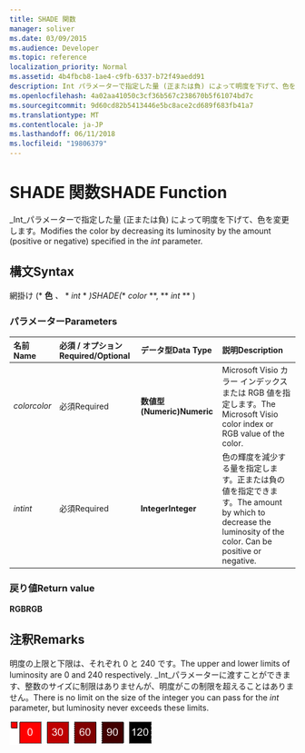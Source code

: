 ```yaml
---
title: SHADE 関数
manager: soliver
ms.date: 03/09/2015
ms.audience: Developer
ms.topic: reference
localization_priority: Normal
ms.assetid: 4b4fbcb8-1ae4-c9fb-6337-b72f49aedd91
description: Int パラメーターで指定した量 (正または負) によって明度を下げて、色を変更します。
ms.openlocfilehash: 4a02aa41050c3cf36b567c238670b5f61074bd7c
ms.sourcegitcommit: 9d60cd82b5413446e5bc8ace2cd689f683fb41a7
ms.translationtype: MT
ms.contentlocale: ja-JP
ms.lasthandoff: 06/11/2018
ms.locfileid: "19806379"
---
```

# <a name="shade-function"></a><span data-ttu-id="42c1b-103">SHADE 関数</span><span class="sxs-lookup"><span data-stu-id="42c1b-103">SHADE Function</span></span>

<span data-ttu-id="42c1b-104">_Int_パラメーターで指定した量 (正または負) によって明度を下げて、色を変更します。</span><span class="sxs-lookup"><span data-stu-id="42c1b-104">Modifies the color by decreasing its luminosity by the amount (positive or negative) specified in the  _int_ parameter.</span></span> 
  
## <a name="syntax"></a><span data-ttu-id="42c1b-105">構文</span><span class="sxs-lookup"><span data-stu-id="42c1b-105">Syntax</span></span>

<span data-ttu-id="42c1b-106">網掛け (* **色** *、* * *int* * *)</span><span class="sxs-lookup"><span data-stu-id="42c1b-106">SHADE(** *color* **, ** *int* ** )</span></span> 
  
### <a name="parameters"></a><span data-ttu-id="42c1b-107">パラメーター</span><span class="sxs-lookup"><span data-stu-id="42c1b-107">Parameters</span></span>

|<span data-ttu-id="42c1b-108">**名前**</span><span class="sxs-lookup"><span data-stu-id="42c1b-108">**Name**</span></span>|<span data-ttu-id="42c1b-109">**必須 / オプション**</span><span class="sxs-lookup"><span data-stu-id="42c1b-109">**Required/Optional**</span></span>|<span data-ttu-id="42c1b-110">**データ型**</span><span class="sxs-lookup"><span data-stu-id="42c1b-110">**Data Type**</span></span>|<span data-ttu-id="42c1b-111">**説明**</span><span class="sxs-lookup"><span data-stu-id="42c1b-111">**Description**</span></span>|
|:-----|:-----|:-----|:-----|
| <span data-ttu-id="42c1b-112">_color_</span><span class="sxs-lookup"><span data-stu-id="42c1b-112">_color_</span></span> <br/> |<span data-ttu-id="42c1b-113">必須</span><span class="sxs-lookup"><span data-stu-id="42c1b-113">Required</span></span>  <br/> |<span data-ttu-id="42c1b-114">**数値型 (Numeric)**</span><span class="sxs-lookup"><span data-stu-id="42c1b-114">**Numeric**</span></span> <br/> |<span data-ttu-id="42c1b-115">Microsoft Visio カラー インデックスまたは RGB 値を指定します。</span><span class="sxs-lookup"><span data-stu-id="42c1b-115">The Microsoft Visio color index or RGB value of the color.</span></span>  <br/> |
| <span data-ttu-id="42c1b-116">_int_</span><span class="sxs-lookup"><span data-stu-id="42c1b-116">_int_</span></span> <br/> |<span data-ttu-id="42c1b-117">必須</span><span class="sxs-lookup"><span data-stu-id="42c1b-117">Required</span></span>  <br/> |<span data-ttu-id="42c1b-118">**Integer**</span><span class="sxs-lookup"><span data-stu-id="42c1b-118">**Integer**</span></span> <br/> |<span data-ttu-id="42c1b-p101">色の輝度を減少する量を指定します。正または負の値を指定できます。</span><span class="sxs-lookup"><span data-stu-id="42c1b-p101">The amount by which to decrease the luminosity of the color. Can be positive or negative.</span></span>  <br/> |
   
### <a name="return-value"></a><span data-ttu-id="42c1b-121">戻り値</span><span class="sxs-lookup"><span data-stu-id="42c1b-121">Return value</span></span>

 <span data-ttu-id="42c1b-122">**RGB**</span><span class="sxs-lookup"><span data-stu-id="42c1b-122">**RGB**</span></span>
  
## <a name="remarks"></a><span data-ttu-id="42c1b-123">注釈</span><span class="sxs-lookup"><span data-stu-id="42c1b-123">Remarks</span></span>

<span data-ttu-id="42c1b-124">明度の上限と下限は、それぞれ 0 と 240 です。</span><span class="sxs-lookup"><span data-stu-id="42c1b-124">The upper and lower limits of luminosity are 0 and 240 respectively.</span></span> <span data-ttu-id="42c1b-125">_Int_パラメーターに渡すことができます、整数のサイズに制限はありませんが、明度がこの制限を超えることはありません。</span><span class="sxs-lookup"><span data-stu-id="42c1b-125">There is no limit on the size of the integer you can pass for the  _int_ parameter, but luminosity never exceeds these limits.</span></span> 
  
![](media/image199_ZA10173627.gif)
  

